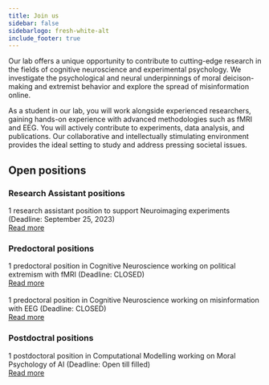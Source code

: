 ```yaml
---
title: Join us
sidebar: false
sidebarlogo: fresh-white-alt
include_footer: true
---
```


Our lab offers a unique opportunity to contribute to cutting-edge research in the fields of cognitive neuroscience and experimental psychology. We investigate the psychological and neural underpinnings of moral deicison-making and extremist behavior and explore the spread of misinformation online.

As a student in our lab, you will work alongside experienced researchers, gaining hands-on experience with advanced methodologies such as fMRI and EEG. You will actively contribute to experiments, data analysis, and publications. Our collaborative and intellectually stimulating environment provides the ideal setting to study and address pressing societal issues.

## Open positions

### Research Assistant positions

1 research assistant position to support Neuroimaging experiments (Deadline: September 25, 2023)
<br>
[Read more](https://file.notion.so/f/f/4c4ef526-3c83-41c0-ba86-99713d22ae63/3989f0ca-5081-4b76-9006-5f306a357b4b/Tecnic-_PRETUS_2.pdf?id=26f72f9d-63e0-48b3-ab2a-972277086b35&table=block&spaceId=4c4ef526-3c83-41c0-ba86-99713d22ae63&expirationTimestamp=1694613600000&signature=HeYjeM3-MajyzU_S2ZHc41CAVeFptVs_pp3jVhk6GWU&downloadName=Te%CC%80cnic-+PRETUS_2.pdf)
<br>

### Predoctoral positions

1 predoctoral position in Cognitive Neuroscience working on political extremism with fMRI (Deadline: CLOSED)
<br>
[Read more](https://www.imim.cat/media/upload/arxius/ofertes%20de%20treball/2023/BT/Ref.%202311%20-%20PRETUS.pdf?_t=1686307206)
<br><br>
1 predoctoral position in Cognitive Neuroscience working on misinformation with EEG (Deadline: CLOSED)
<br>
[Read more](https://www.imim.cat/media/upload/arxius/ofertes%20de%20treball/2023/BT/Ref.%202310%20-%20PRETUS.pdf?_t=1686306918)
<br>

### Postdoctral positions

1 postdoctoral position in Computational Modelling working on Moral Psychology of AI (Deadline: Open till filled)
<br>
[Read more](https://www.imim.cat/ofertes/en_detall-oferta-temporals.html?id=2384)
<br>
